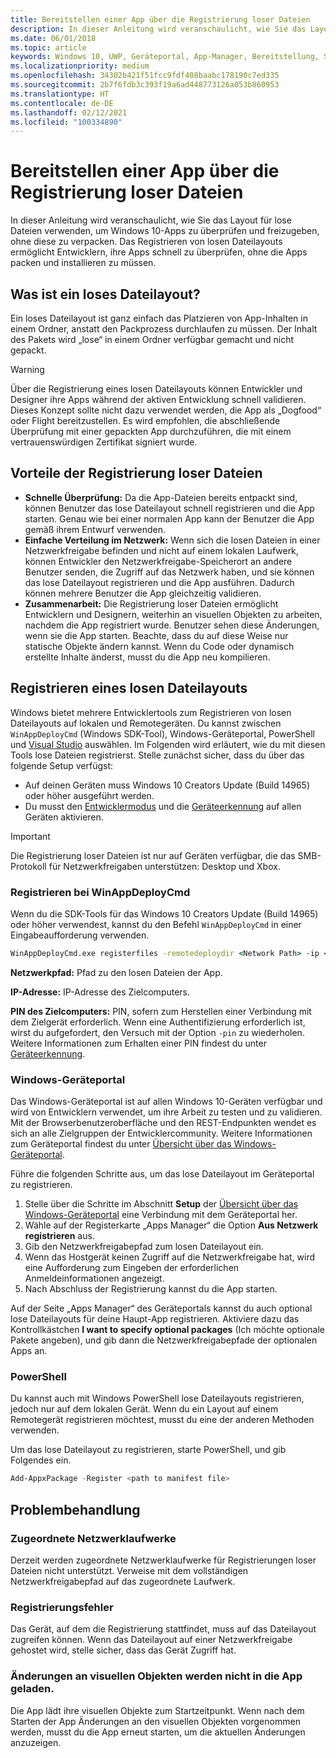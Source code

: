 ```yaml
---
title: Bereitstellen einer App über die Registrierung loser Dateien
description: In dieser Anleitung wird veranschaulicht, wie Sie das Layout für lose Dateien verwenden, um Windows 10-Apps zu überprüfen und freizugeben, ohne diese zu verpacken.
ms.date: 06/01/2018
ms.topic: article
keywords: Windows 10, UWP, Geräteportal, App-Manager, Bereitstellung, SDK
ms.localizationpriority: medium
ms.openlocfilehash: 34302b421f51fcc9fdf408baabc178190c7ed335
ms.sourcegitcommit: 2b7f6fdb3c393f19a6ad448773126a053b860953
ms.translationtype: HT
ms.contentlocale: de-DE
ms.lasthandoff: 02/12/2021
ms.locfileid: "100334890"
---
```

# <a name="deploy-an-app-through-loose-file-registration"></a>Bereitstellen einer App über die Registrierung loser Dateien 

In dieser Anleitung wird veranschaulicht, wie Sie das Layout für lose Dateien verwenden, um Windows 10-Apps zu überprüfen und freizugeben, ohne diese zu verpacken. Das Registrieren von losen Dateilayouts ermöglicht Entwicklern, ihre Apps schnell zu überprüfen, ohne die Apps packen und installieren zu müssen. 

## <a name="what-is-a-loose-file-layout"></a>Was ist ein loses Dateilayout?

Ein loses Dateilayout ist ganz einfach das Platzieren von App-Inhalten in einem Ordner, anstatt den Packprozess durchlaufen zu müssen. Der Inhalt des Pakets wird „lose“ in einem Ordner verfügbar gemacht und nicht gepackt. 

> [!WARNING]
> Über die Registrierung eines losen Dateilayouts können Entwickler und Designer ihre Apps während der aktiven Entwicklung schnell validieren. Dieses Konzept sollte nicht dazu verwendet werden, die App als „Dogfood“ oder Flight bereitzustellen. Es wird empfohlen, die abschließende Überprüfung mit einer gepackten App durchzuführen, die mit einem vertrauenswürdigen Zertifikat signiert wurde. 

## <a name="advantages-of-loose-file-registration"></a>Vorteile der Registrierung loser Dateien

- **Schnelle Überprüfung:** Da die App-Dateien bereits entpackt sind, können Benutzer das lose Dateilayout schnell registrieren und die App starten. Genau wie bei einer normalen App kann der Benutzer die App gemäß ihrem Entwurf verwenden. 
- **Einfache Verteilung im Netzwerk:** Wenn sich die losen Dateien in einer Netzwerkfreigabe befinden und nicht auf einem lokalen Laufwerk, können Entwickler den Netzwerkfreigabe-Speicherort an andere Benutzer senden, die Zugriff auf das Netzwerk haben, und sie können das lose Dateilayout registrieren und die App ausführen. Dadurch können mehrere Benutzer die App gleichzeitig validieren. 
- **Zusammenarbeit:** Die Registrierung loser Dateien ermöglicht Entwicklern und Designern, weiterhin an visuellen Objekten zu arbeiten, nachdem die App registriert wurde. Benutzer sehen diese Änderungen, wenn sie die App starten. Beachte, dass du auf diese Weise nur statische Objekte ändern kannst. Wenn du Code oder dynamisch erstellte Inhalte änderst, musst du die App neu kompilieren.

## <a name="how-to-register-a-loose-file-layout"></a>Registrieren eines losen Dateilayouts

Windows bietet mehrere Entwicklertools zum Registrieren von losen Dateilayouts auf lokalen und Remotegeräten. Du kannst zwischen `WinAppDeployCmd` (Windows SDK-Tool), Windows-Geräteportal, PowerShell und [Visual Studio](./deploying-and-debugging-uwp-apps.md#register-layout-from-network) auswählen. Im Folgenden wird erläutert, wie du mit diesen Tools lose Dateien registrierst. Stelle zunächst sicher, dass du über das folgende Setup verfügst:

- Auf deinen Geräten muss Windows 10 Creators Update (Build 14965) oder höher ausgeführt werden.
- Du musst den [Entwicklermodus](/windows/apps/get-started/enable-your-device-for-development) und die [Geräteerkennung](/windows/apps/get-started/enable-your-device-for-development#device-discovery) auf allen Geräten aktivieren.

> [!IMPORTANT]
> Die Registrierung loser Dateien ist nur auf Geräten verfügbar, die das SMB-Protokoll für Netzwerkfreigaben unterstützen: Desktop und Xbox. 

### <a name="register-with-winappdeploycmd"></a>Registrieren bei WinAppDeployCmd

Wenn du die SDK-Tools für das Windows 10 Creators Update (Build 14965) oder höher verwendest, kannst du den Befehl `WinAppDeployCmd` in einer Eingabeaufforderung verwenden.

```cmd
WinAppDeployCmd.exe registerfiles -remotedeploydir <Network Path> -ip <IP Address> -pin <target machine PIN>
```

**Netzwerkpfad:** Pfad zu den losen Dateien der App.

**IP-Adresse:** IP-Adresse des Zielcomputers.

**PIN des Zielcomputers:** PIN, sofern zum Herstellen einer Verbindung mit dem Zielgerät erforderlich. Wenn eine Authentifizierung erforderlich ist, wirst du aufgefordert, den Versuch mit der Option `-pin` zu wiederholen. Weitere Informationen zum Erhalten einer PIN findest du unter [Geräteerkennung](/windows/apps/get-started/enable-your-device-for-development#device-discovery).

### <a name="windows-device-portal"></a>Windows-Geräteportal

Das Windows-Geräteportal ist auf allen Windows 10-Geräten verfügbar und wird von Entwicklern verwendet, um ihre Arbeit zu testen und zu validieren. Mit der Browserbenutzeroberfläche und den REST-Endpunkten wendet es sich an alle Zielgruppen der Entwicklercommunity. Weitere Informationen zum Geräteportal findest du unter [Übersicht über das Windows-Geräteportal](device-portal.md).

Führe die folgenden Schritte aus, um das lose Dateilayout im Geräteportal zu registrieren.

1. Stelle über die Schritte im Abschnitt **Setup** der [Übersicht über das Windows-Geräteportal](device-portal.md) eine Verbindung mit dem Geräteportal her.
1. Wähle auf der Registerkarte „Apps Manager“ die Option **Aus Netzwerk registrieren** aus.
1. Gib den Netzwerkfreigabepfad zum losen Dateilayout ein. 
1. Wenn das Hostgerät keinen Zugriff auf die Netzwerkfreigabe hat, wird eine Aufforderung zum Eingeben der erforderlichen Anmeldeinformationen angezeigt.
1. Nach Abschluss der Registrierung kannst du die App starten.

Auf der Seite „Apps Manager“ des Geräteportals kannst du auch optional lose Dateilayouts für deine Haupt-App registrieren. Aktiviere dazu das Kontrollkästchen **I want to specify optional packages** (Ich möchte optionale Pakete angeben), und gib dann die Netzwerkfreigabepfade der optionalen Apps an. 

### <a name="powershell"></a>PowerShell 

Du kannst auch mit Windows PowerShell lose Dateilayouts registrieren, jedoch nur auf dem lokalen Gerät. Wenn du ein Layout auf einem Remotegerät registrieren möchtest, musst du eine der anderen Methoden verwenden. 

Um das lose Dateilayout zu registrieren, starte PowerShell, und gib Folgendes ein.

```PowerShell
Add-AppxPackage -Register <path to manifest file>
```

## <a name="troubleshooting"></a>Problembehandlung

### <a name="mapped-network-drives"></a>Zugeordnete Netzwerklaufwerke
Derzeit werden zugeordnete Netzwerklaufwerke für Registrierungen loser Dateien nicht unterstützt. Verweise mit dem vollständigen Netzwerkfreigabepfad auf das zugeordnete Laufwerk.

### <a name="registration-failure"></a>Registrierungsfehler
Das Gerät, auf dem die Registrierung stattfindet, muss auf das Dateilayout zugreifen können. Wenn das Dateilayout auf einer Netzwerkfreigabe gehostet wird, stelle sicher, dass das Gerät Zugriff hat. 

### <a name="modifications-to-visual-assets-arent-being-loaded-in-the-app"></a>Änderungen an visuellen Objekten werden nicht in die App geladen. 
Die App lädt ihre visuellen Objekte zum Startzeitpunkt. Wenn nach dem Starten der App Änderungen an den visuellen Objekten vorgenommen werden, musst du die App erneut starten, um die aktuellen Änderungen anzuzeigen.
